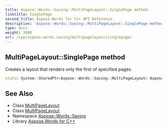 ```yaml
---
title: Aspose::Words::Saving::MultiPageLayout::SinglePage method
linktitle: SinglePage
second_title: Aspose.Words for C++ API Reference
description: 'Aspose::Words::Saving::MultiPageLayout::SinglePage method. Creates a layout that renders only the first of specified pages in C++.'
type: docs
weight: 3000
url: /cpp/aspose.words.saving/multipagelayout/singlepage/
---
```

## MultiPageLayout::SinglePage method


Creates a layout that renders only the first of specified pages.

```cpp
static System::SharedPtr<Aspose::Words::Saving::MultiPageLayout> Aspose::Words::Saving::MultiPageLayout::SinglePage()
```

## See Also

* Class [MultiPageLayout](../)
* Class [MultiPageLayout](../)
* Namespace [Aspose::Words::Saving](../../)
* Library [Aspose.Words for C++](../../../)
